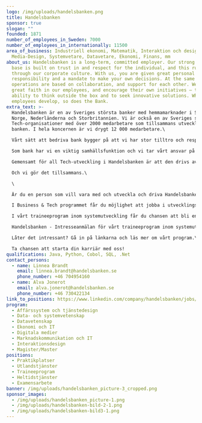```yaml
---
logo: /img/uploads/handelsbanken.png
title: Handelsbanken
sponsor: true
slogan: ""
founded: 1871
number_of_employees_in_Sweden: 7000
number_of_employees_in_internationally: 11500
area_of_business: Industriell ekonomi, Matematik, Interaktion och design, IT
  Media-Design, Systemvetare, Datavetare, Ekonomi, Finans, mm
about_us: Handelsbanken is a long-term, committed employer. Our strong value
  base is built on trust in and respect for the individual, and this runs right
  through our corporate culture. With us, you are given great personal
  responsibility and a mandate to make your own decisions. At the same time, our
  operations are based on collaboration, and support for each other. We have
  great faith in our employees, and encourage their own initiatives – their
  ability to think outside the box and to seek innovative solutions. When our
  employees develop, so does the Bank.
extra_text: >-
  Handelsbanken är en av Sveriges största banker med hemmamarknader i Sverige,
  Norge, Nederländerna och Storbritannien. Vi är också en av Sveriges största
  Tech-organisationer med över 2000 medarbetare som tillsammans utvecklar
  banken. I hela koncernen är vi drygt 12 000 medarbetare.\

  Vårt sätt att bedriva bank bygger på att vi har stor tilltro och respekt för den enskilde individen – både för våra kunder och medarbetare. Våra medarbetare får stort eget ansvar och stora befogenheter att ta beslut i olika frågor som rör verksamheten. Olika erfarenheter, kunskaper och sätt att lösa problem bidrar med olika perspektiv. Hos oss är varje person viktig för att vi ska skapa en hållbar bank, nu och i framtiden.\

  Som bank har vi en viktig samhällsfunktion och vi tar vårt ansvar på största allvar. På Handelsbanken arbetar vi för att vår verksamhet ska fungera så att vi kan stödja våra kunder oavsett läget i omvärlden. Därför är varje medarbetare hos oss en del av ett större ansvar.\

  Gemensamt för all Tech-utveckling i Handelsbanken är att den drivs av personer som brinner för att göra skillnad, att göra verklighet av idéer, tankar och visioner. Vi har en stark tro på våra medarbetare och uppmuntrar egna initiativ, förmågan att tänka tvärtom och att söka innovativa lösningar. När våra medarbetare utvecklas, utvecklas banken.\

  Och vi gör det tillsammans.\

  \

  Är du en person som vill vara med och utveckla och driva Handelsbanken framåt inom Tech, Data och Innovation? Nu kan du skicka in en intresseanmälan till våra två traineeprogram. Business & Tech och traineeprogrammet inom Systemutveckling.\

  I Business & Tech programmet får du möjlighet att jobba i utvecklingsnära roller i en stor organisation – samtidigt som du får den stöttning och utbildning för att starta din karriär på bästa tänkbara sätt. https://knowledge.nexertechtalent.com/talangprogram-handelsbanken?hsCtaTracking=219466db-2552-488a-9bfb-746bbe419918%7C79b5cf5d-0d4f-48b8-9251-1cc8ec45ba6c\

  I vårt traineeprogram inom systemutveckling får du chansen att bli en viktig spelare där du, tillsammans med ditt team, är med och utvecklar Handelsbankens infrastruktur och tjänster.\

  Handelsbanken - Intresseanmälan för vårt traineeprogram inom systemutveckling (easycruit.com)\

  Låter det intressant? Gå in på länkarna och läs mer om vårt program.\

  Ta chansen att starta din karriär med oss!
qualifications: Java, Python, Cobol, SQL, .Net
contact_persons:
  - name: Linnea Brandt
    email: linnea.brandt@handelsbanken.se
    phone_number: +46 704954160
  - name: Alva Jonerot
    email: alva.jonerot@handelsbanken.se
    phone_number: +46 730422134
link_to_positions: https://www.linkedin.com/company/handelsbanken/jobs/
program:
  - Affärssystem och tjänstedesign
  - Data- och systemvetenskap
  - Datavetenskap
  - Ekonomi och IT
  - Digitala medier
  - Marknadskommunikation och IT
  - Interaktionsdesign
  - Magister/Master
positions:
  - Praktikplatser
  - Utlandstjänster
  - Traineeprogram
  - Heltidstjänster
  - Examensarbete
banner: /img/uploads/handelsbanken_picture-3_cropped.png
sponsor_images:
  - /img/uploads/handelsbanken_picture-1.png
  - /img/uploads/handelsbanken-bild-2-1.png
  - /img/uploads/handelsbanken-bild3-1.png
---
```

